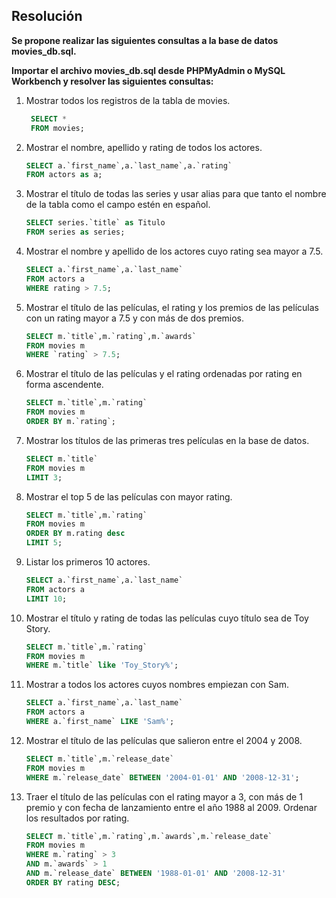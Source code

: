 ## Resolución

**Se propone realizar las siguientes consultas a la base de datos movies_db.sql.**

**Importar el archivo movies_db.sql desde PHPMyAdmin o MySQL Workbench y resolver las siguientes consultas:**

1. Mostrar todos los registros de la tabla de movies.
   ```sql
    SELECT *
    FROM movies;
   ```

2. Mostrar el nombre, apellido y rating de todos los actores.
    ```sql
    SELECT a.`first_name`,a.`last_name`,a.`rating`
    FROM actors as a;
    ```

3. Mostrar el título de todas las series y usar alias para que tanto el nombre de la tabla como el campo estén en español.
    ```sql
	SELECT series.`title` as Titulo
    FROM series as series;
    ```

4. Mostrar el nombre y apellido de los actores cuyo rating sea mayor a 7.5.
    ```sql
	SELECT a.`first_name`,a.`last_name`
    FROM actors a
    WHERE rating > 7.5;
    ```

5. Mostrar el título de las películas, el rating y los premios de las películas con un rating mayor a 7.5 y con más de dos premios.
    ```sql
	SELECT m.`title`,m.`rating`,m.`awards`
    FROM movies m
    WHERE `rating` > 7.5;
    ```

6. Mostrar el título de las películas y el rating ordenadas por rating en forma ascendente.
    ```sql
	SELECT m.`title`,m.`rating`
    FROM movies m
    ORDER BY m.`rating`;
    ```

7. Mostrar los títulos de las primeras tres películas en la base de datos.
    ```sql
	SELECT m.`title`
    FROM movies m
    LIMIT 3;
    ```

8. Mostrar el top 5 de las películas con mayor rating.
    ```sql
	SELECT m.`title`,m.`rating`
    FROM movies m
    ORDER BY m.rating desc
    LIMIT 5;
    ```

9. Listar los primeros 10 actores.
    ```sql
	SELECT a.`first_name`,a.`last_name`
    FROM actors a
    LIMIT 10;
    ```

10. Mostrar el título y rating de todas las películas cuyo título sea de Toy Story.
    ```sql
	SELECT m.`title`,m.`rating`
    FROM movies m
    WHERE m.`title` like 'Toy_Story%';
    ```

11. Mostrar a todos los actores cuyos nombres empiezan con Sam.
    ```sql
	SELECT a.`first_name`,a.`last_name`
    FROM actors a
    WHERE a.`first_name` LIKE 'Sam%';
    ```

12. Mostrar el título de las películas que salieron entre el 2004 y 2008.
    ```sql
	SELECT m.`title`,m.`release_date`
    FROM movies m
    WHERE m.`release_date` BETWEEN '2004-01-01' AND '2008-12-31';
    ```

13. Traer el título de las películas con el rating mayor a 3, con más de 1 premio y con fecha de lanzamiento entre el año 1988 al 2009. Ordenar los resultados por rating.
    ```sql 
	SELECT m.`title`,m.`rating`,m.`awards`,m.`release_date`
    FROM movies m
    WHERE m.`rating` > 3
    AND m.`awards` > 1
    AND m.`release_date` BETWEEN '1988-01-01' AND '2008-12-31'
    ORDER BY rating DESC; 
    ```